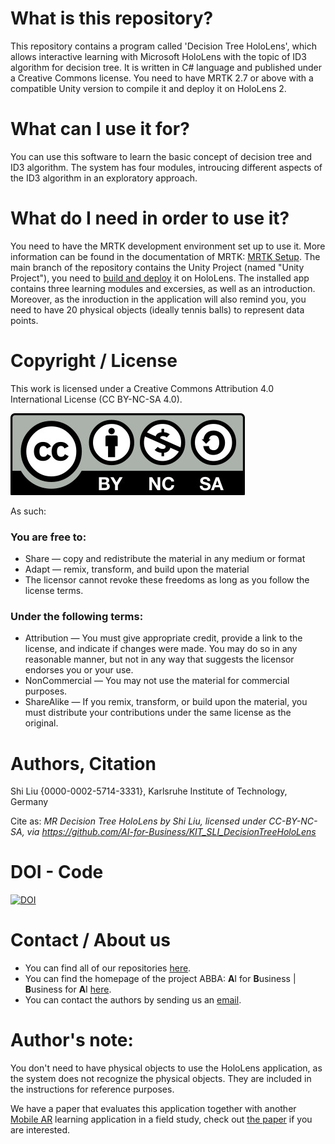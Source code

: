 # What is this repository?
This repository contains a program called 'Decision Tree HoloLens', which allows interactive learning with Microsoft HoloLens with the topic of ID3 algorithm for decision tree. It is written in C# language and published under a Creative Commons license. You need to have MRTK 2.7 or above with a compatible Unity version to compile it and deploy it on HoloLens 2.

# What can I use it for?
You can use this software to learn the basic concept of decision tree and ID3 algorithm. The system has four modules, introucing different aspects of the ID3 algorithm in an exploratory approach.

# What do I need in order to use it?
You need to have the MRTK development environment set up to use it. More information can be found in the documentation of MRTK: [MRTK Setup](https://learn.microsoft.com/de-de/windows/mixed-reality/mrtk-unity/mrtk2). 
The main branch of the repository contains the Unity Project (named "Unity Project"), you need to [build and deploy](https://learn.microsoft.com/en-us/windows/mixed-reality/develop/unity/build-and-deploy-to-hololens) it on HoloLens. The installed app contains three learning modules and excersies, as well as an introduction.
Moreover, as the inroduction in the application will also remind you, you need to have 20 physical objects (ideally tennis balls) to represent data points.

# Copyright / License
This work is licensed under a Creative Commons Attribution 4.0 International License (CC BY-NC-SA 4.0).

![](CC-BY-NC-SA.jpg)
 
As such:

### You are free to:
* Share — copy and redistribute the material in any medium or format
* Adapt — remix, transform, and build upon the material
* The licensor cannot revoke these freedoms as long as you follow the license terms.

### Under the following terms:
* Attribution — You must give appropriate credit, provide a link to the license, and indicate if changes were made. You may do so in any reasonable manner, but not in any way that suggests the licensor endorses you or your use.
* NonCommercial — You may not use the material for commercial purposes.
* ShareAlike — If you remix, transform, or build upon the material, you must distribute your contributions under the same license as the original.


# Authors, Citation
Shi Liu {0000-0002-5714-3331}, Karlsruhe Institute of Technology, Germany

Cite as:
_MR Decision Tree HoloLens by Shi Liu, licensed under CC-BY-NC-SA, via https://github.com/AI-for-Business/KIT_SLI_DecisionTreeHoloLens_

# DOI - Code
[![DOI](https://zenodo.org/badge/602155842.svg)](https://zenodo.org/doi/10.5281/zenodo.10836064)

# Contact / About us
* You can find all of our repositories [here](https://github.com/orgs/AI-for-Business/repositories).
* You can find the homepage of the project ABBA: **A**I for **B**usiness | **B**usiness for **A**I
[here](https://abba-project.de/).
* You can contact the authors by sending us an [email](mailto:shi.liu@kit.edu).

# Author's note:
You don't need to have physical objects to use the HoloLens application, as the system does not recognize the physical objects. They are included in the instructions for reference purposes.

We have a paper that evaluates this application together with another [Mobile AR](https://github.com/AI-for-Business/KIT_TSC_MobileAR) learning application in a field study, check out [the paper](https://dl.acm.org/doi/fullHtml/10.1145/3603555.3608564) if you are interested.
